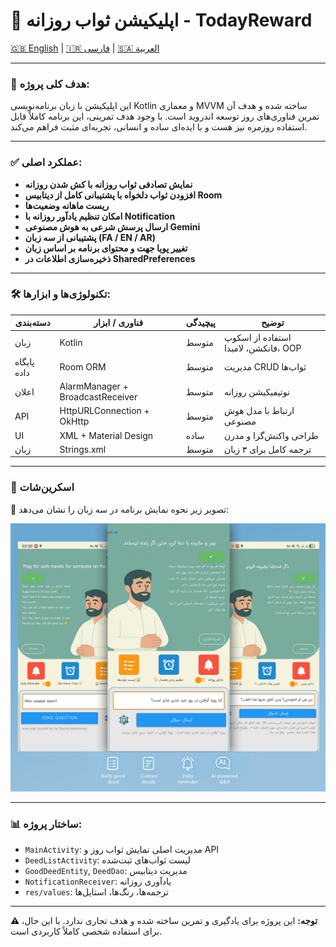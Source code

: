 # 🙌 اپلیکیشن ثواب روزانه - TodayReward

[🇬🇧 English](README.md) | [🇮🇷 فارسی](README_FA.md) | [🇸🇦 العربية](README_AR.md)

---

### 🎯 هدف کلی پروژه:

این اپلیکیشن با زبان برنامه‌نویسی Kotlin و معماری MVVM ساخته شده و هدف آن تمرین فناوری‌های روز توسعه اندروید است. با وجود هدف تمرینی، این برنامه کاملاً قابل استفاده روزمره نیز هست و با ایده‌ای ساده و انسانی، تجربه‌ای مثبت فراهم می‌کند.

---

### ✅ عملکرد اصلی:

- **نمایش تصادفی ثواب روزانه با کش شدن روزانه**
- **افزودن ثواب دلخواه با پشتیبانی کامل از دیتابیس Room**
- **ریست ماهانه وضعیت‌ها**
- **امکان تنظیم یادآور روزانه با Notification**
- **ارسال پرسش شرعی به هوش مصنوعی Gemini**
- **پشتیبانی از سه زبان (FA / EN / AR)**
- **تغییر پویا جهت و محتوای برنامه بر اساس زبان**
- **ذخیره‌سازی اطلاعات در SharedPreferences**

---

### 🛠️ تکنولوژی‌ها و ابزارها:

| دسته‌بندی | فناوری / ابزار | پیچیدگی | توضیح |
|-----------|----------------|----------|--------|
| زبان | Kotlin | متوسط | استفاده از اسکوپ‌ فانکشن، لامبدا، OOP |
| پایگاه داده | Room ORM | متوسط | مدیریت CRUD ثواب‌ها |
| اعلان | AlarmManager + BroadcastReceiver | متوسط | نوتیفیکیشن روزانه |
| API | HttpURLConnection + OkHttp | متوسط | ارتباط با مدل هوش مصنوعی |
| UI | XML + Material Design | ساده | طراحی واکنش‌گرا و مدرن |
| زبان | Strings.xml | متوسط | ترجمه کامل برای ۳ زبان |

---

### 📱 اسکرین‌شات

📌 تصویر زیر نحوه نمایش برنامه در سه زبان را نشان می‌دهد:

![App Screenshot](screenshots/preview.jpg)

---

### 📊 ساختار پروژه:

- `MainActivity`: مدیریت اصلی نمایش ثواب روز و API
- `DeedListActivity`: لیست ثواب‌های ثبت‌شده
- `GoodDeedEntity`, `DeedDao`: مدیریت دیتابیس
- `NotificationReceiver`: یادآوری روزانه
- `res/values`: ترجمه‌ها، رنگ‌ها، استایل‌ها

---

**⚠️ توجه:** این پروژه برای یادگیری و تمرین ساخته شده و هدف تجاری ندارد. با این حال، برای استفاده شخصی کاملاً کاربردی است.
